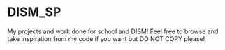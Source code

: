 # DISM_SP
My projects and work done for school and DISM!
Feel free to browse and take inspiration from my code if you want but DO NOT COPY please!
